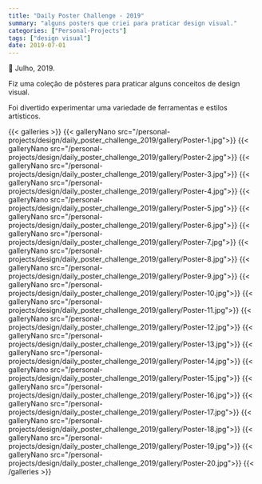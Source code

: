 ```yaml
---
title: "Daily Poster Challenge - 2019"
summary: "alguns posters que criei para praticar design visual."
categories: ["Personal-Projects"]
tags: ["design visual"]
date: 2019-07-01
---
```


📅 Julho, 2019.

Fiz uma coleção de pôsteres para praticar alguns conceitos de design visual.

Foi divertido experimentar uma variedade de ferramentas e estilos artísticos.

{{< galleries >}}
{{< galleryNano src="/personal-projects/design/daily_poster_challenge_2019/gallery/Poster-1.jpg">}}
{{< galleryNano src="/personal-projects/design/daily_poster_challenge_2019/gallery/Poster-2.jpg">}}
{{< galleryNano src="/personal-projects/design/daily_poster_challenge_2019/gallery/Poster-3.jpg">}}
{{< galleryNano src="/personal-projects/design/daily_poster_challenge_2019/gallery/Poster-4.jpg">}}
{{< galleryNano src="/personal-projects/design/daily_poster_challenge_2019/gallery/Poster-5.jpg">}}
{{< galleryNano src="/personal-projects/design/daily_poster_challenge_2019/gallery/Poster-6.jpg">}}
{{< galleryNano src="/personal-projects/design/daily_poster_challenge_2019/gallery/Poster-7.jpg">}}
{{< galleryNano src="/personal-projects/design/daily_poster_challenge_2019/gallery/Poster-8.jpg">}}
{{< galleryNano src="/personal-projects/design/daily_poster_challenge_2019/gallery/Poster-9.jpg">}}
{{< galleryNano src="/personal-projects/design/daily_poster_challenge_2019/gallery/Poster-10.jpg">}}
{{< galleryNano src="/personal-projects/design/daily_poster_challenge_2019/gallery/Poster-11.jpg">}}
{{< galleryNano src="/personal-projects/design/daily_poster_challenge_2019/gallery/Poster-12.jpg">}}
{{< galleryNano src="/personal-projects/design/daily_poster_challenge_2019/gallery/Poster-13.jpg">}}
{{< galleryNano src="/personal-projects/design/daily_poster_challenge_2019/gallery/Poster-14.jpg">}}
{{< galleryNano src="/personal-projects/design/daily_poster_challenge_2019/gallery/Poster-15.jpg">}}
{{< galleryNano src="/personal-projects/design/daily_poster_challenge_2019/gallery/Poster-16.jpg">}}
{{< galleryNano src="/personal-projects/design/daily_poster_challenge_2019/gallery/Poster-17.jpg">}}
{{< galleryNano src="/personal-projects/design/daily_poster_challenge_2019/gallery/Poster-18.jpg">}}
{{< galleryNano src="/personal-projects/design/daily_poster_challenge_2019/gallery/Poster-19.jpg">}}
{{< galleryNano src="/personal-projects/design/daily_poster_challenge_2019/gallery/Poster-20.jpg">}}
{{< /galleries >}}
